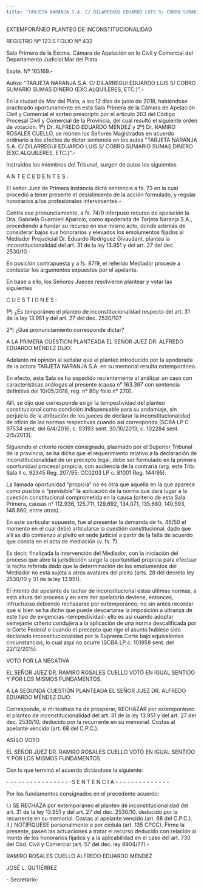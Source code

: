 ```yaml
---
title: 'TARJETA NARANJA S.A. C/ DILARREGUI EDUARDO LUIS S/ COBRO SUMARIO SUMAS DINERO '
---
```

EXTEMPORÁNEO PLANTEO DE INCONSTITUCIONALIDAD

REGISTRO Nº 123.S FOLIO Nº 432



Sala Primera de la Excma. Cámara de Apelación en lo Civil y Comercial del Departamento Judicial Mar del Plata

Expte. Nº 165169.-

Autos: "TARJETA NARANJA S.A. C/ DILARREGUI EDUARDO LUIS S/ COBRO SUMARIO SUMAS DINERO (EXC.ALQUILERES, ETC.)".-

En la ciudad de Mar del Plata, a los 12 días de junio de 2018, habiéndose practicado oportunamente en esta Sala Primera de la Cámara de Apelación Civil y Comercial el sorteo prescripto por el artículo 263 del Código Procesal Civil y Comercial de la Provincia, del cual resultó el siguiente orden de votación: 1º) Dr. ALFREDO EDUARDO MÉNDEZ y 2º) Dr. RAMIRO ROSALES CUELLO, se reúnen los Señores Magistrados en acuerdo ordinario a los efectos de dictar sentencia en los autos "TARJETA NARANJA S.A. C/ DILARREGUI EDUARDO LUIS S/ COBRO SUMARIO SUMAS DINERO (EXC.ALQUILERES, ETC.)".-

Instruidos los miembros del Tribunal, surgen de autos los siguientes

A N T E C E D E N T E S :

El señor Juez de Primera Instancia dictó sentencia a fs. 73 en la cual procedió a tener presente el desistimiento de la acción formulado, y regular honorarios a los profesionales intervinientes.-

Contra ese pronunciamiento, a fs. 74/9 interpuso recurso de apelación la Dra. Gabriela Guarnieri Aparicio, como apoderada de Tarjeta Naranja S.A., procediendo a fundar su recurso en ese mismo acto, donde además de considerar bajos sus honorarios y elevados los emolumentos fijados al Mediador Prejudicial Dr. Eduardo Rodríguez Givaudant, plantea la inconstitucionalidad del art. 31 de la ley 13.951 y del art. 27 del dec. 2530/10.-

En posición contrapuesta y a fs. 87/9, el referido Mediador procede a contestar los argumentos expuestos por el apelante.

En base a ello, los Señores Jueces resolvieron plantear y votar las siguientes

C U E S T I O N E S :

1ª) ¿Es temporáneo el planteo de inconstitucionalidad respecto del art. 31 de la ley 13.951 y del art. 27 del dec. 2530/10?

2ª) ¿Qué pronunciamiento corresponde dictar?

A LA PRIMERA CUESTIÓN PLANTEADA EL SEÑOR JUEZ DR. ALFREDO EDUARDO MÉNDEZ DIJO:

Adelanto mi opinión al señalar que el planteo introducido por la apoderada de la actora TARJETA NARANJA S.A. en su memorial resulta extemporáneo.

En efecto, esta Sala se ha expedido recientemente al análizar un caso con características análogas al presente (causa n° 163.397 con sentencia definitiva del 10/05/2018, reg. n° 80y folio n° 270).

Allí, se dijo que corresponde exigir la tempestividad del planteo constitucional como condición indispensable para su andamiaje, sin perjuicio de la atribución de los jueces de declarar la inconstitucionalidad de oficio de las normas respectivas cuando así corresponda (SCBA LP C 97534 sent. del 6/4/2016; c. 93193 sent. 30/10/2013; c. 102284 sent. 2/5/2013).

Siguiendo el criterio recién consignado, plasmado por el Superior Tribunal de la provincia, se ha dicho que el requerimiento relativo a la declaración de inconstitucionalidad de un precepto legal, debe ser formulado en la primera oportunidad procesal propicia, con audiencia de la contraria (arg. este Trib. Sala II c. 92345 Reg. 207/95; CC0203 LP c. 81001 Reg. 144/95).

La llamada oportunidad “propicia” no es otra que aquella en la que aparece como posible o “previsible” la aplicación de la norma que dará lugar a la cuestión constitucional comprometida en la causa (criterio de esta Sala Primera, causas n° 112.936, 125.711, 129.692, 134.071, 135.680, 140.593, 148.860, entre otras) .

En este particular supuesto, fue al presentar la demanda de fs. 46/50 el momento en el cual debió articularse la cuestión constitucional, dado que allí se dio comienzo al pleito en sede judicial a partir de la falta de acuerdo que consta en el acta de mediación (v. fs. 7).

Es decir, finalizada la intervención del Mediador, con la iniciación del proceso que abre la jurisdicción surge la oportunidad propicia para efectuar la tacha referida dado que la determinación de los emolumentos del Mediador no está sujeta a otros avatares del pleito (arts. 28 del decreto ley 2530/10 y 31 de la ley 13.951).

El intento del apelante de tachar de inconstitucional estas últimas normas, a esta altura del proceso y en este iter apelatorio deviene, entonces, infructuoso debiendo rechazarse por extemporáneo; no sin antes recordar que si bien se ha dicho que puede descartarse la imposición a ultranza de este tipo de exigencias –tempestividad- ello es así cuando adoptar semejante criterio condujera a la aplicación de una norma descalificada por la Corte Federal o cuando el precepto que rige el asunto hubiese sido declarado inconstitucionalidad por la Suprema Corte bajo equivalentes circunstancias, lo cual aquí no ocurre (SCBA LP c. 101958 sent. del 22/12/2015).

VOTO POR LA NEGATIVA

EL SEÑOR JUEZ DR. RAMIRO ROSALES CUELLO VOTÓ EN IGUAL SENTIDO Y POR LOS MISMOS FUNDAMENTOS.

A LA SEGUNDA CUESTIÓN PLANTEADA EL SEÑOR JUEZ DR. ALFREDO EDUARDO MÉNDEZ DIJO:

Corresponde, si mi tesitura ha de prosperar, RECHAZAR por extemporáneo el planteo de inconstitucionalidad del art. 31 de la ley 13.951 y del art. 27 del dec. 2530/10, deducido por la recurrente en su memorial. Costas al apelante vencido (art. 68 del C.P.C.).

ASÍ LO VOTO

EL SEÑOR JUEZ DR. RAMIRO ROSALES CUELLO VOTÓ EN IGUAL SENTIDO Y POR LOS MISMOS FUNDAMENTOS.

Con lo que terminó el acuerdo dictándose la siguiente:

\- - - - - - - - - - - - - - - - -S E N T E N C I A - - - - - - - - - - - - - - 

Por los fundamentos consignados en el precedente acuerdo:

I.) SE RECHAZA por extemporáneo el planteo de inconstitucionalidad del art. 31 de la ley 13.951 y del art. 27 del dec. 2530/10, deducido por la recurrente en su memorial. Costas al apelante vencido (art. 68 del C.P.C.). II.) NOTIFÍQUESE personalmente o por cédula (art. 135 CPCC). Firme la presente, pasen las actuaciones a tratar el recurso deducido con relación al monto de los honorarios fijados y a la aplicabilidad en el caso del art. 730 del Cód. Civil y Comercial (art. 57 del dec. ley 8904/77).-

RAMIRO ROSALES CUELLO ALFREDO EDUARDO MÉNDEZ

JOSÉ L. GUTIÉRREZ

\- Secretario-
